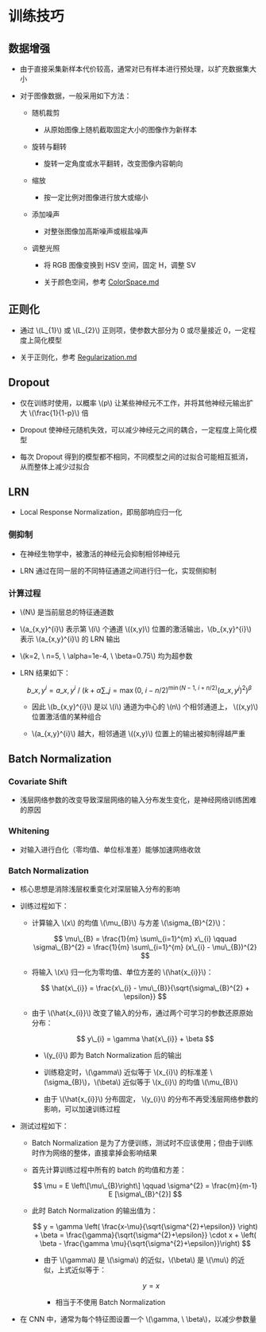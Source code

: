 <script type="text/javascript" src="http://cdn.mathjax.org/mathjax/latest/MathJax.js?config=default"></script>

# 训练技巧

## 数据增强

- 由于直接采集新样本代价较高，通常对已有样本进行预处理，以扩充数据集大小

- 对于图像数据，一般采用如下方法：

	- 随机裁剪

		- 从原始图像上随机截取固定大小的图像作为新样本

	- 旋转与翻转

		- 旋转一定角度或水平翻转，改变图像内容朝向

	- 缩放

		- 按一定比例对图像进行放大或缩小

	- 添加噪声

		- 对整张图像加高斯噪声或椒盐噪声

	- 调整光照

		- 将 RGB 图像变换到 HSV 空间，固定 H，调整 SV

		- 关于颜色空间，参考 [ColorSpace.md](../vision/ColorSpace.md)

## 正则化

- 通过 \\(L\_{1}\\) 或 \\(L\_{2}\\) 正则项，使参数大部分为 0 或尽量接近 0，一定程度上简化模型

- 关于正则化，参考 [Regularization.md](../basic/Regularization.md)

## Dropout

- 仅在训练时使用，以概率 \\(p\\) 让某些神经元不工作，并将其他神经元输出扩大 \\(\frac{1}{1-p}\\) 倍

- Dropout 使神经元随机失效，可以减少神经元之间的耦合，一定程度上简化模型

- 每次 Dropout 得到的模型都不相同，不同模型之间的过拟合可能相互抵消，从而整体上减少过拟合

## LRN

- Local Response Normalization，即局部响应归一化

### 侧抑制

- 在神经生物学中，被激活的神经元会抑制相邻神经元

- LRN 通过在同一层的不同特征通道之间进行归一化，实现侧抑制

### 计算过程

- \\(N\\) 是当前层总的特征通道数

- \\(a\_{x,y}^{i}\\) 表示第 \\(i\\) 个通道 \\((x,y)\\) 位置的激活输出，\\(b\_{x,y}^{i}\\) 表示 \\(a\_{x,y}^{i}\\) 的 LRN 输出

- \\(k=2, \ n=5, \ \alpha=1e-4, \ \beta=0.75\\) 均为超参数

- LRN 结果如下：

	$$ b\_{x,y}^{i} = a\_{x,y}^{i} \ / \ \left( k + \alpha \sum\_{j=\max{(0, \ i-n/2})}^{\min{(N-1, \ i+n/2)}} \left( a\_{x,y}^{j} \right)^{2} \right) ^{\beta} $$

	- 因此 \\(b\_{x,y}^{i}\\) 是以 \\(i\\) 通道为中心的 \\(n\\) 个相邻通道上， \\((x,y)\\) 位置激活值的某种组合

	- \\(a\_{x,y}^{i}\\) 越大，相邻通道 \\((x,y)\\) 位置上的输出被抑制得越严重

## Batch Normalization

### Covariate Shift

- 浅层网络参数的改变导致深层网络的输入分布发生变化，是神经网络训练困难的原因

### Whitening

- 对输入进行白化（零均值、单位标准差）能够加速网络收敛

### Batch Normalization

- 核心思想是消除浅层权重变化对深层输入分布的影响

- 训练过程如下：

	- 计算输入 \\(x\\) 的均值 \\(\mu\_{B}\\) 与方差 \\(\sigma\_{B}^{2}\\)：

		$$ \mu\_{B} = \frac{1}{m} \sum\_{i=1}^{m} x\_{i} \qquad \sigma\_{B}^{2} = \frac{1}{m} \sum\_{i=1}^{m} (x\_{i} - \mu\_{B})^{2} $$

	- 将输入 \\(x\\) 归一化为零均值、单位方差的 \\(\hat{x\_{i}}\\)：

		$$ \hat{x\_{i}} = \frac{x\_{i} - \mu\_{B}}{\sqrt{\sigma\_{B}^{2} + \epsilon}} $$

	- 由于 \\(\hat{x\_{i}}\\) 改变了输入的分布，通过两个可学习的参数还原原始分布：

		$$ y\_{i} = \gamma \hat{x\_{i}} + \beta $$

		- \\(y\_{i}\\) 即为 Batch Normalization 后的输出

		- 训练稳定时，\\(\gamma\\) 近似等于 \\(x\_{i}\\) 的标准差 \\(\sigma\_{B}\\)，\\(\beta\\) 近似等于 \\(x\_{i}\\) 的均值 \\(\mu\_{B}\\)

		- 由于 \\(\hat{x\_{i}}\\) 分布固定， \\(y\_{i}\\) 的分布不再受浅层网络参数的影响，可以加速训练过程

- 测试过程如下：

	- Batch Normalization 是为了方便训练，测试时不应该使用；但由于训练时作为网络的整体，直接拿掉会影响结果

	- 首先计算训练过程中所有的 batch 的均值和方差：

		$$ \mu = E \left\[\mu\_{B}\right\] \qquad \sigma^{2} = \frac{m}{m-1} E [\sigma\_{B}^{2}] $$

	- 此时 Batch Normalization 的输出值为：

		$$ y = \gamma \left( \frac{x-\mu}{\sqrt{\sigma^{2}+\epsilon}} \right) + \beta = \frac{\gamma}{\sqrt{\sigma^{2}+\epsilon}} \cdot x + \left( \beta - \frac{\gamma \mu}{\sqrt{\sigma^{2}+\epsilon}}\right) $$

		- 由于 \\(\gamma\\) 是 \\(\sigma\\) 的近似，\\(\beta\\) 是 \\(\mu\\) 的近似，上式近似等于：

			$$ y = x $$
			
			- 相当于不使用 Batch Normalization

- 在 CNN 中，通常为每个特征图设置一个 \\(\gamma, \ \beta\\)，以减少参数量